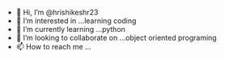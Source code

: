 - 👋 Hi, I’m @hrishikeshr23
- 👀 I’m interested in ...learning coding
- 🌱 I’m currently learning ...python
- 💞️ I’m looking to collaborate on ...object oriented programing
- 📫 How to reach me ...

<!---
hrishikeshr23/hrishikeshr23 is a ✨ special ✨ repository because its `README.md` (this file) appears on your GitHub profile.
You can click the Preview link to take a look at your changes.
--->

